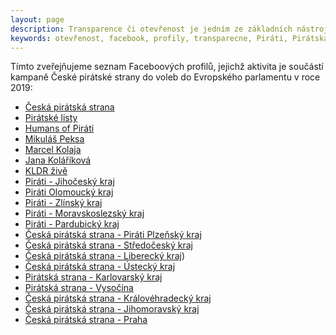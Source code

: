 ```yaml
---
layout: page
description: Transparence či otevřenost je jedním ze základních nástrojů České pirátské strany. Pronikají do většiny pirátských aktivit.
keywords: otevřenost, facebook, profily, transparecne, Piráti, Pirátská strana, 
---
```


Tímto zveřejňujeme seznam Faceboových profilů, jejichž aktivita je součástí kampaně České pirátské strany do voleb do Evropského parlamentu v roce 2019:

* [Česká pirátská strana](https://www.facebook.com/ceska.piratska.strana/)
* [Pirátské listy](https://www.facebook.com/piratskelisty/)
* [Humans of Piráti](https://www.facebook.com/piratijsoulidi/)
* [Mikuláš Peksa](https://www.facebook.com/peksamikulas/)
* [Marcel Kolaja](https://www.facebook.com/PiratKolaja/)
* [Jana Koláříková](https://www.facebook.com/piratkakolarikova/)
* [KLDR živě](https://www.facebook.com/spitalnikovanina/)
* [Piráti - Jihočeský kraj](https://www.facebook.com/pirati.jck/?ref=br_rs)
* [Piráti Olomoucký kraj](https://www.facebook.com/piratiOlomoucko/?ref=br_rs)
* [Piráti - Zlínský kraj](https://www.facebook.com/piratizlk/?ref=br_rs)
* [Piráti - Moravskoslezský kraj](https://www.facebook.com/cpsmsk/?ref=br_rs)
* [Piráti - Pardubický kraj](https://www.facebook.com/pirati.pardubicko/?ref=br_rs)
* [Česká pirátská strana - Piráti Plzeňský kraj](https://www.facebook.com/pirati.plzensky.kraj/?ref=br_rs)
* [Česká pirátská strana - Středočeský kraj](https://www.facebook.com/pirati.stc/?ref=br_rs)
* [Česká pirátská strana - Liberecký kraj](https://www.facebook.com/cpslbc/?ref=br_rs))
* [Česká pirátská strana - Ústecký kraj](https://www.facebook.com/pirati.ulk/?ref=br_rs)
* [Pirátská strana - Karlovarský kraj](https://www.facebook.com/pirati.karlovarsko/?ref=br_rs)
* [Pirátská strana - Vysočina](https://www.facebook.com/pirati.vysocina/)
* [Česká pirátská strana - Královéhradecký kraj](https://www.facebook.com/pirati.khk/?ref=br_rs)
* [Česká pirátská strana - Jihomoravský kraj](https://www.facebook.com/CeskaPiratskaStranaPraha/?ref=br_rs)
* [Česká pirátská strana - Praha]()
